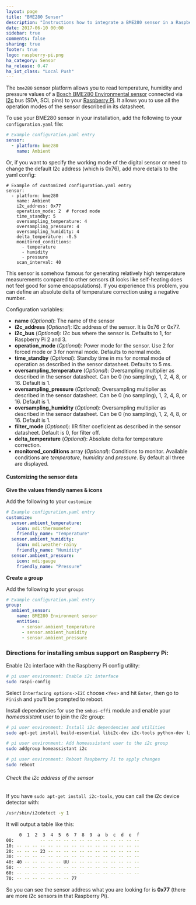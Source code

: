 ```yaml
---
layout: page
title: "BME280 Sensor"
description: "Instructions how to integrate a BME280 sensor in a Raspberry PI into Home Assistant."
date: 2017-06-10 00:00
sidebar: true
comments: false
sharing: true
footer: true
logo: raspberry-pi.png
ha_category: Sensor
ha_release: 0.47
ha_iot_class: "Local Push"
---
```



The `bme280` sensor platform allows you to read temperature, humidity and pressure values of a [Bosch BME280 Environmental sensor](https://cdn-shop.adafruit.com/datasheets/BST-BME280_DS001-10.pdf) connected via [I2c](https://en.wikipedia.org/wiki/I²C) bus (SDA, SCL pins) to your [Raspberry Pi](https://www.raspberrypi.org/). It allows you to use all the operation modes of the sensor described in its datasheet.

To use your BME280 sensor in your installation, add the following to your `configuration.yaml` file:

```yaml
# Example configuration.yaml entry
sensor:
  - platform: bme280
    name: Ambient
```

Or, if you want to specify the working mode of the digital sensor or need to change the default I2c address (which is 0x76), add more details to the yaml config:

```
# Example of customized configuration.yaml entry
sensor:
  - platform: bme280
    name: Ambient
    i2c_address: 0x77
    operation_mode: 2  # forced mode
    time_standby: 5
    oversampling_temperature: 4
    oversampling_pressure: 4
    oversampling_humidity: 4
    delta_temperature: -0.5
    monitored_conditions:
      - temperature
      - humidity
      - pressure
    scan_interval: 40
```
This sensor is somehow famous for generating relatively high temperature measurements compared to other sensors (it looks like self-heating does not feel good for some encapsulations). If you experience this problem, you can define an absolute delta of temperature correction using a negative number.

Configuration variables:

- **name** (*Optional*): The name of the sensor
- **i2c_address** (*Optional*): I2c address of the sensor. It is 0x76 or 0x77.
- **i2c_bus** (*Optional*): I2c bus where the sensor is. Defaults to 1, for Raspberry Pi 2 and 3.
- **operation_mode** (*Optional*): Power mode for the sensor. Use 2 for forced mode or 3 for normal mode. Defaults to normal mode.
- **time_standby** (*Optional*): Standby time in ms for normal mode of operation as described in the sensor datasheet. Defaults to 5 ms.
- **oversampling_temperature** (*Optional*): Oversampling multiplier as described in the sensor datasheet. Can be 0 (no sampling), 1, 2, 4, 8, or 16. Default is 1.
- **oversampling_pressure** (*Optional*): Oversampling multiplier as described in the sensor datasheet. Can be 0 (no sampling), 1, 2, 4, 8, or 16. Default is 1.
- **oversampling_humidity** (*Optional*): Oversampling multiplier as described in the sensor datasheet. Can be 0 (no sampling), 1, 2, 4, 8, or 16. Default is 1.
- **filter_mode** (*Optional*): IIR filter coeficient as described in the sensor datasheet. Default is 0, for filter off.
- **delta_temperature** (*Optional*): Absolute delta for temperature correction.
- **monitored_conditions** array  (*Optional*): Conditions to monitor. Available conditions are *temperature*, *humidity* and *pressure*. By default all three are displayed.

#### Customizing the sensor data

**Give the values friendly names & icons**

Add the following to your `customize`

```yaml
# Example configuration.yaml entry
customize:
  sensor.ambient_temperature:
    icon: mdi:thermometer
    friendly_name: "Temperature"
  sensor.ambient_humidity:
    icon: mdi:weather-rainy
    friendly_name: "Humidity"
  sensor.ambient_pressure:
    icon: mdi:gauge
    friendly_name: "Pressure"
```

**Create a group**

Add the following to your `groups`

```yaml
# Example configuration.yaml entry
group:
  ambient_sensor:
    name: BME280 Environment sensor
    entities:
      - sensor.ambient_temperature
      - sensor.ambient_humidity
      - sensor.ambient_pressure
```


### Directions for installing smbus support on Raspberry Pi:

Enable I2c interface with the Raspberry Pi config utility:
```bash
# pi user environment: Enable i2c interface
sudo raspi-config
```
Select `Interfacing options->I2C` choose `<Yes>` and hit `Enter`, then go to `Finish` and you'll be prompted to reboot.

Install dependencies for use the `smbus-cffi` module and enable your _homeassistant_ user to join the _i2c_ group:
```bash
# pi user environment: Install i2c dependencies and utilities
sudo apt-get install build-essential libi2c-dev i2c-tools python-dev libffi-dev

# pi user environment: Add homeassistant user to the i2c group
sudo addgroup homeassistant i2c

# pi user environment: Reboot Raspberry Pi to apply changes
sudo reboot
```

###### Check the i2c address of the sensor

If you have `sudo apt-get install i2c-tools`, you can call the i2c device detector with:

```bash
/usr/sbin/i2cdetect -y 1
```

It will output a table like this:

```bash
     0  1  2  3  4  5  6  7  8  9  a  b  c  d  e  f
00:          -- -- -- -- -- -- -- -- -- -- -- -- --
10: -- -- -- -- -- -- -- -- -- -- -- -- -- -- -- --
20: -- -- -- 23 -- -- -- -- -- -- -- -- -- -- -- --
30: -- -- -- -- -- -- -- -- -- -- -- -- -- -- -- --
40: 40 -- -- -- -- -- UU -- -- -- -- -- -- -- -- --
50: -- -- -- -- -- -- -- -- -- -- -- -- -- -- -- --
60: -- -- -- -- -- -- -- -- -- -- -- -- -- -- -- --
70: -- -- -- -- -- -- -- 77
```

So you can see the sensor address what you are looking for is **0x77** (there are more i2c sensors in that Raspberry Pi).
